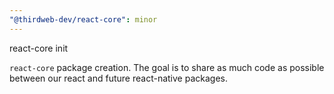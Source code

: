 ```yaml
---
"@thirdweb-dev/react-core": minor
---
```


react-core init

`react-core` package creation. The goal is to share as much code as possible between our react and future react-native packages.
